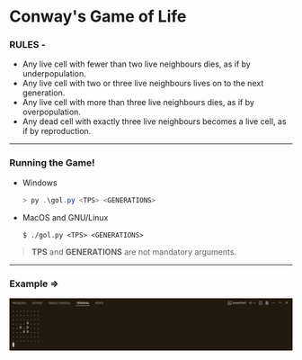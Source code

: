 # Conway's Game of Life

### RULES -
- Any live cell with fewer than two live neighbours dies, as if by underpopulation.
- Any live cell with two or three live neighbours lives on to the next generation.
- Any live cell with more than three live neighbours dies, as if by overpopulation.
- Any dead cell with exactly three live neighbours becomes a live cell, as if by reproduction.
---
### Running the Game!
- Windows 
    ``` powershell
    > py .\gol.py <TPS> <GENERATIONS>
    ```
- MacOS and GNU/Linux   
    ``` console
    $ ./gol.py <TPS> <GENERATIONS>
    ```
> **TPS** and **GENERATIONS** are not mandatory arguments. 
---
### Example =>
![Game](./game.jpg)
